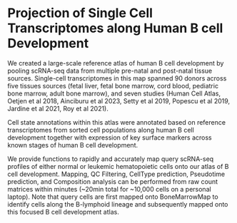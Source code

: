 # Projection of Single Cell Transcriptomes along Human B cell Development

We created a large-scale reference atlas of human B cell development by pooling scRNA-seq data from multiple pre-natal and post-natal tissue sources. Single-cell transcriptomes in this map spanned 90 donors across five tissues sources (fetal liver, fetal bone marrow, cord blood, pediatric bone marrow, adult bone marrow), and seven studies (Human Cell Atlas, Oetjen et al 2018, Ainciburu et al 2023, Setty et al 2019, Popescu et al 2019, Jardine et al 2021, Roy et al 2021). 

Cell state annotations within this atlas were annotated based on reference transcriptomes from sorted cell populations along human B cell development together with expression of key surface markers across known stages of human B cell development. 

We provide functions to rapidly and accurately map query scRNA-seq profiles of either normal or leukemic hematopoietic cells onto our atlas of B cell development. Mapping, QC Filtering, CellType prediction, Pseudotime prediction, and Composition analysis can be performed from raw count matrices within minutes (~20min total for ~10,000 cells on a personal laptop). Note that query cells are first mapped onto BoneMarrowMap to identify cells along the B-lymphoid lineage and subsequently mapped onto this focused B cell development atlas. 










